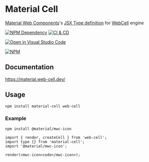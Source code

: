 # Material Cell

[Material Web Components][1]'s [JSX Type definition][2] for [WebCell][3] engine

[![NPM Dependency](https://img.shields.io/librariesio/github/EasyWebApp/material-cell.svg)][4]
[![CI & CD](https://github.com/EasyWebApp/material-cell/actions/workflows/main.yml/badge.svg)][5]

[![Open in Visual Studio Code](https://open.vscode.dev/badges/open-in-vscode.svg)][6]

[![NPM](https://nodei.co/npm/material-cell.png?downloads=true&downloadRank=true&stars=true)][7]

## Documentation

https://material.web-cell.dev/

## Usage

```shell
npm install material-cell web-cell
```

### Example

```shell
npm install @material/mwc-icon
```

```tsx
import { render, createCell } from 'web-cell';
import type {} from 'material-cell';
import '@material/mwc-icon';

render(<mwc-icon>code</mwc-icon>);
```

[1]: https://github.com/material-components/material-components-web-components
[2]: https://www.typescriptlang.org/docs/handbook/jsx.html
[3]: https://web-cell.dev/
[4]: https://libraries.io/npm/material-cell
[5]: https://github.com/EasyWebApp/material-cell/actions/workflows/main.yml
[6]: https://open.vscode.dev/EasyWebApp/material-cell
[7]: https://nodei.co/npm/material-cell/

